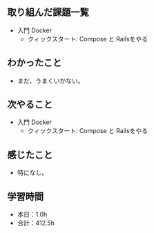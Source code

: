 ## 取り組んだ課題一覧
- 入門 Docker
  - クィックスタート: Compose と Railsをやる
## わかったこと
- まだ、うまくいかない。
## 次やること
- 入門 Docker
  - クィックスタート: Compose と Railsをやる
## 感じたこと
- 特になし。
## 学習時間
- 本日：1.0h
- 合計：412.5h